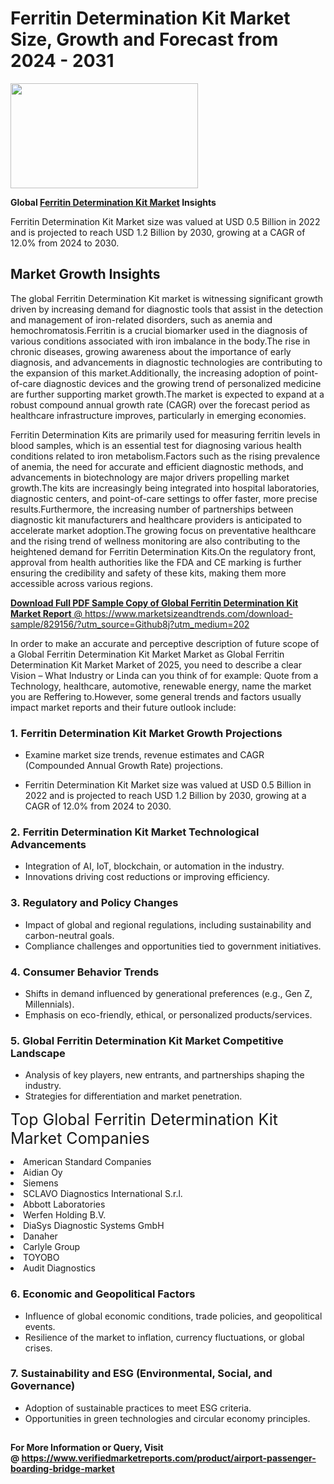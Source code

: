 <H1>Ferritin Determination Kit Market Size, Growth and Forecast from 2024 - 2031</H1><img class="aligncenter size-medium wp-image-584254" src="https://thirdeyenews.in/wp-content/uploads/2024/09/Global-Market-Research-300x168.jpeg" alt="" width="300" height="168" /><p><strong>Global&nbsp;<a href="https://www.marketsizeandtrends.com/download-sample/829156/?utm_source=Github8j?utm_medium=202">Ferritin Determination Kit Market</a> Insights</strong></p><p>Ferritin Determination Kit Market size was valued at USD 0.5 Billion in 2022 and is projected to reach USD 1.2 Billion by 2030, growing at a CAGR of 12.0% from 2024 to 2030.</p><p><h2>Market Growth Insights</h2> <p>The global Ferritin Determination Kit market is witnessing significant growth driven by increasing demand for diagnostic tools that assist in the detection and management of iron-related disorders, such as anemia and hemochromatosis.Ferritin is a crucial biomarker used in the diagnosis of various conditions associated with iron imbalance in the body.The rise in chronic diseases, growing awareness about the importance of early diagnosis, and advancements in diagnostic technologies are contributing to the expansion of this market.Additionally, the increasing adoption of point-of-care diagnostic devices and the growing trend of personalized medicine are further supporting market growth.The market is expected to expand at a robust compound annual growth rate (CAGR) over the forecast period as healthcare infrastructure improves, particularly in emerging economies.</p> <p><a href="#"></a></p> <p>Ferritin Determination Kits are primarily used for measuring ferritin levels in blood samples, which is an essential test for diagnosing various health conditions related to iron metabolism.Factors such as the rising prevalence of anemia, the need for accurate and efficient diagnostic methods, and advancements in biotechnology are major drivers propelling market growth.The kits are increasingly being integrated into hospital laboratories, diagnostic centers, and point-of-care settings to offer faster, more precise results.Furthermore, the increasing number of partnerships between diagnostic kit manufacturers and healthcare providers is anticipated to accelerate market adoption.The growing focus on preventative healthcare and the rising trend of wellness monitoring are also contributing to the heightened demand for Ferritin Determination Kits.On the regulatory front, approval from health authorities like the FDA and CE marking is further ensuring the credibility and safety of these kits, making them more accessible across various regions.<p><a href="#"></p><p><span class=""><strong>Download Full PDF Sample Copy of Global Ferritin Determination Kit Market Report</strong> @ <a href="https://www.marketsizeandtrends.com/download-sample/829156/?utm_source=Github8j?utm_medium=202" target="_blank">https://www.marketsizeandtrends.com/download-sample/829156/?utm_source=Github8j?utm_medium=202</a></span></p><p>In order to make an accurate and perceptive description of future scope of a Global&nbsp;Ferritin Determination Kit Market Market as Global&nbsp;Ferritin Determination Kit Market Market of 2025, you need to describe a clear Vision &ndash; What Industry or Linda can you think of for example: Quote from a Technology, healthcare, automotive, renewable energy, name the market you are Reffering to.However, some general trends and factors usually impact market reports and their future outlook include:</p><h3>1.&nbsp;<strong>Ferritin Determination Kit Market Growth Projections</strong></h3><ul><li>Examine market size trends, revenue estimates and CAGR (Compounded Annual Growth Rate) projections.</li><li><p>Ferritin Determination Kit Market size was valued at USD 0.5 Billion in 2022 and is projected to reach USD 1.2 Billion by 2030, growing at a CAGR of 12.0% from 2024 to 2030.</p></li></ul><h3>2.&nbsp;<strong>Ferritin Determination Kit Market Technological Advancements</strong></h3><ul><li>Integration of AI, IoT, blockchain, or automation in the industry.</li><li>Innovations driving cost reductions or improving efficiency.</li></ul><h3>3.&nbsp;<strong>Regulatory and Policy Changes</strong></h3><ul><li>Impact of global and regional regulations, including sustainability and carbon-neutral goals.</li><li>Compliance challenges and opportunities tied to government initiatives.</li></ul><h3>4.&nbsp;<strong>Consumer Behavior Trends</strong></h3><ul><li>Shifts in demand influenced by generational preferences (e.g., Gen Z, Millennials).</li><li>Emphasis on eco-friendly, ethical, or personalized products/services.</li></ul><h3>5.&nbsp;<strong>Global Ferritin Determination Kit Market Competitive Landscape</strong></h3><ul><li>Analysis of key players, new entrants, and partnerships shaping the industry.</li><li>Strategies for differentiation and market penetration.</li></ul><p data-pm-slice="1 1 []"><span style="color: inherit; font-family: inherit; font-size: 25px;">Top Global Ferritin Determination Kit Market Companies</span></p><div class="" data-test-id=""><p><li>American Standard Companies</li><li> Aidian Oy</li><li> Siemens</li><li> SCLAVO Diagnostics International S.r.l.</li><li> Abbott Laboratories</li><li> Werfen Holding B.V.</li><li> DiaSys Diagnostic Systems GmbH</li><li> Danaher</li><li> Carlyle Group</li><li> TOYOBO</li><li> Audit Diagnostics</li></p></div><h3>6.&nbsp;<strong>Economic and Geopolitical Factors</strong></h3><ul><li>Influence of global economic conditions, trade policies, and geopolitical events.</li><li>Resilience of the market to inflation, currency fluctuations, or global crises.</li></ul><h3>7.&nbsp;<strong>Sustainability and ESG (Environmental, Social, and Governance)</strong></h3><ul><li>Adoption of sustainable practices to meet ESG criteria.</li><li>Opportunities in green technologies and circular economy principles.</li></ul><h2><strong style="font-size: 14px;">For More Information or Query, Visit @&nbsp;</strong><a style="background-color: #ffffff; font-size: 14px;" href="https://www.marketsizeandtrends.com/report/ferritin-determination-kit-market/" target="_blank">https://www.verifiedmarketreports.com/product/airport-passenger-boarding-bridge-market</a></h2>